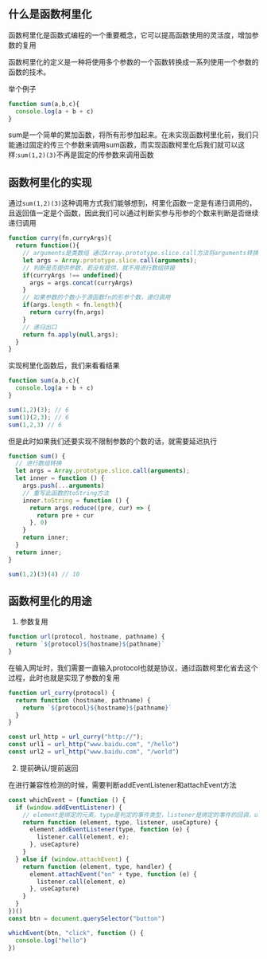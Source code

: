 
## 什么是函数柯里化

函数柯里化是函数式编程的一个重要概念，它可以提高函数使用的灵活度，增加参数的复用

函数柯里化的定义是一种将使用多个参数的一个函数转换成一系列使用一个参数的函数的技术。

举个例子

```js
function sum(a,b,c){
  console.log(a + b + c)
}
```

sum是一个简单的累加函数，将所有形参加起来。在未实现函数柯里化前，我们只能通过固定的传三个参数来调用sum函数，而实现函数柯里化后我们就可以这样:```sum(1,2)(3)```不再是固定的传参数来调用函数

## 函数柯里化的实现

通过```sum(1,2)(3)```这种调用方式我们能够想到，柯里化函数一定是有递归调用的，且返回值一定是个函数，因此我们可以通过判断实参与形参的个数来判断是否继续递归调用

```js
function curry(fn,curryArgs){
  return function(){
    // arguments是类数组 通过Array.prototype.slice.call方法将arguments转换为数组
    let args = Array.prototype.slice.call(arguments);
    // 判断是否提供参数，若没有提供，就不用进行数组拼接
    if(curryArgs !== undefined){
      args = args.concat(curryArgs)
    }
    // 如果参数的个数小于源函数fn的形参个数，递归调用
    if(args.length < fn.length){
      return curry(fn,args)
    }
    // 递归出口
    return fn.apply(null,args);
  }
}
```

实现柯里化函数后，我们来看看结果

```js
function sum(a,b,c){
  console.log(a + b + c)
}

sum(1,2)(3); // 6
sum(1)(2,3); // 6
sum(1,2,3) // 6
```

但是此时如果我们还要实现不限制参数的个数的话，就需要延迟执行

```js
function sum() {
  // 进行数组转换
  let args = Array.prototype.slice.call(arguments);
  let inner = function () {
    args.push(...arguments)
    // 重写此函数的toString方法
    inner.toString = function () {
      return args.reduce((pre, cur) => {
        return pre + cur
      }, 0)
    }
    return inner;
  }
  return inner;
}

sum(1,2)(3)(4) // 10
```

## 函数柯里化的用途

1. 参数复用

```js
function url(protocol, hostname, pathname) {
  return `${protocol}${hostname}${pathname}`
}
```

在输入网址时，我们需要一直输入protocol也就是协议，通过函数柯里化省去这个过程，此时也就是实现了参数的复用

```js
function url_curry(protocol) {
  return function (hostname, pathname) {
    return `${protocol}${hostname}${pathname}`
  }
}

const url_http = url_curry("http://");
const url1 = url_http("www.baidu.com", "/hello")
const url2 = url_http("www.baidu.com", "/world")
```

2. 提前确认/提前返回
  
在进行兼容性检测的时候，需要判断addEventListener和attachEvent方法

```js
const whichEvent = (function () {
  if (window.addEventListener) {
    // element是绑定的元素，type是判定的事件类型，listener是绑定的事件的回调，useCapture是事件捕获还是事件冒泡
    return function (element, type, listener, useCapture) {
      element.addEventListener(type, function (e) {
        listener.call(element, e);
      }, useCapture)
    }
  } else if (window.attachEvent) {
    return function (element, type, handler) {
      element.attachEvent("on" + type, function (e) {
        listener.call(element, e)
      }, useCapture)
    }
  }
})()
const btn = document.querySelector("button")

whichEvent(btn, "click", function () { 
  console.log("hello") 
})
```
